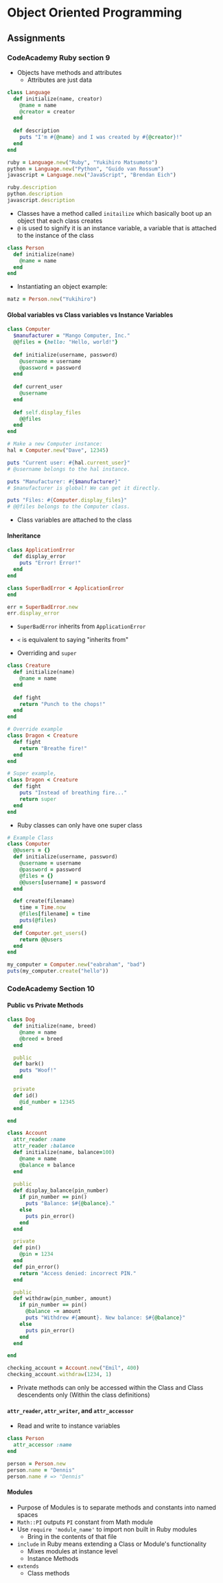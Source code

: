 # Object Oriented Programming

## Assignments
### CodeAcademy Ruby section 9 
* Objects have methods and attributes
  * Attributes are just data
```ruby
class Language
  def initialize(name, creator)
    @name = name
    @creator = creator
  end
	
  def description
    puts "I'm #{@name} and I was created by #{@creator}!"
  end
end

ruby = Language.new("Ruby", "Yukihiro Matsumoto")
python = Language.new("Python", "Guido van Rossum")
javascript = Language.new("JavaScript", "Brendan Eich")

ruby.description
python.description
javascript.description
```
* Classes have a method called `initailize` which basically boot up an object that each class creates
* `@` is used to signify it is an instance variable, a variable that is attached to the instance of the class
```ruby
class Person
  def initialize(name)
    @name = name
  end
end
```
* Instantiating an object example:
```ruby
matz = Person.new("Yukihiro")
```
#### Global variables vs Class variables vs Instance Variables
```ruby
class Computer
  $manufacturer = "Mango Computer, Inc."
  @@files = {hello: "Hello, world!"}
  
  def initialize(username, password)
    @username = username
    @password = password
  end
  
  def current_user
    @username
  end
  
  def self.display_files
    @@files
  end
end

# Make a new Computer instance:
hal = Computer.new("Dave", 12345)

puts "Current user: #{hal.current_user}"
# @username belongs to the hal instance.

puts "Manufacturer: #{$manufacturer}"
# $manufacturer is global! We can get it directly.

puts "Files: #{Computer.display_files}"
# @@files belongs to the Computer class.
```
* Class variables are attached to the class

#### Inheritance
```ruby
class ApplicationError
  def display_error
    puts "Error! Error!"
  end
end

class SuperBadError < ApplicationError
end

err = SuperBadError.new
err.display_error
```
* `SuperBadError` inherits from `ApplicationError`
* `<` is equivalent to saying "inherits from"

* Overriding and `super`
```ruby
class Creature
  def initialize(name)
    @name = name
  end
  
  def fight
    return "Punch to the chops!"
  end
end

# Override example
class Dragon < Creature
  def fight
    return "Breathe fire!"
  end
end

# Super example,
class Dragon < Creature
  def fight
    puts "Instead of breathing fire..."
    return super
  end
end
```
* Ruby classes can only have one super class

```ruby
# Example Class
class Computer
  @@users = {}
  def initialize(username, password)
    @username = username
    @password = password
    @files = {}
    @@users[username] = password
  end

  def create(filename)
    time = Time.now
    @files[filename] = time
    puts(@files)
  end
  def Computer.get_users()
    return @@users
  end
end

my_computer = Computer.new("eabraham", "bad")
puts(my_computer.create("hello"))
```
### CodeAcademy Section 10
#### Public vs Private Methods

```ruby
class Dog
  def initialize(name, breed)
    @name = name
    @breed = breed
  end

  public
  def bark()
    puts "Woof!"
  end

  private
  def id()
    @id_number = 12345
  end

end
```

```ruby
class Account
  attr_reader :name
  attr_reader :balance
  def initialize(name, balance=100)
    @name = name
    @balance = balance
  end
  
  public
  def display_balance(pin_number)
    if pin_number == pin()
      puts "Balance: $#{@balance}."
    else
      puts pin_error()
    end
  end

  private
  def pin()
    @pin = 1234
  end
  def pin_error()
    return "Access denied: incorrect PIN."
  end 

  public
  def withdraw(pin_number, amount)
    if pin_number == pin()
      @balance -= amount
      puts "Withdrew #{amount}. New balance: $#{@balance}"
    else
      puts pin_error()
    end
  end

end

checking_account = Account.new("Emil", 400)
checking_account.withdraw(1234, 1)
```

* Private methods can only be accessed within the Class and Class descendents only (Within the class definitions)
#### `attr_reader`, `attr_writer`, and `attr_accessor`
* Read and write to instance variables
```ruby
class Person
  attr_accessor :name
end

person = Person.new
person.name = "Dennis"
person.name # => "Dennis"
```
#### Modules
* Purpose of Modules is to separate methods and constants into named spaces
* `Math::PI` outputs `PI` constant from Math module
* Use `require 'module_name'` to import non built in Ruby modules
  * Bring in the contents of that file
* `include` in Ruby means extending a Class or Module's functionality
  * Mixes modules at instance level
  * Instance Methods
* `extends` 
  * Class methods

